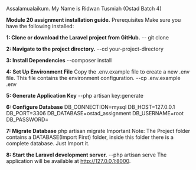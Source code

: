 Assalamualaikum.
My Name is Ridwan Tusmiah
(Ostad Batch 4)

**Module 20 assignment installation guide.**
Prerequisites
Make sure you have the following installed:

**1: Clone or download the Laravel project from GitHub.**
-- git clone <repository-url>

**2: Navigate to the project directory.**
--cd your-project-directory

**3: Install Dependencies**
--composer install

**4: Set Up Environment File**
Copy the .env.example file to create a new .env file. This file contains the environment configuration.
--cp .env.example .env

**5: Generate Application Key**
--php artisan key:generate

**6: Configure Database**
DB_CONNECTION=mysql
DB_HOST=127.0.0.1
DB_PORT=3306
DB_DATABASE=ostad_assignment
DB_USERNAME=root
DB_PASSWORD=

**7: Migrate Database**
php artisan migrate
Important Note: The Project folder contains a DATABASE(Import First) folder, inside this folder there is a complete database. Just Import it.

**8: Start the Laravel development server.**
--php artisan serve
The application will be available at http://127.0.0.1:8000.

